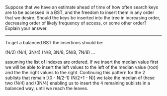 Suppose that we have an estimate ahead of time of how often search keys are
to be accessed in a BST, and the freedom to insert them in any order that we desire.
Should the keys be inserted into the tree in increasing order, decreasing order of likely
frequency of access, or some other order? Explain your answer.

-----------------------------------------------------------------------

To get a balanced BST the insertions should be:

(N/2) (N/4, 3N/4) (N/8, 3N/8, 5N/8, 7N/8) ...

assuming the list of indexes are ordered. If we insert the median value
first we will be able to insert the left values to the left of the median
value (root) and the the right values to the right. Continuing this pattern
for the 2 sublists that remain [(0 - N/2-1) (N/2+1 - N)] we take the median of
these two (N/4) and (3N/4) enabling us to insert the 4 remaining sublists in
a balanced way, until we reach the leaves.